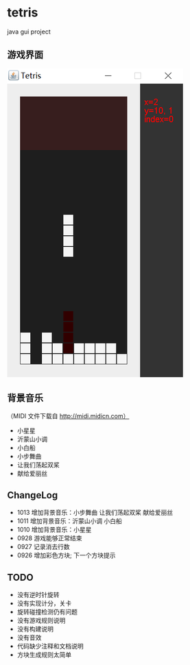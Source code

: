 # tetris
java gui project

## 游戏界面

![snapshot](etc/snapshot.png)

## 背景音乐

（MIDI 文件下载自 http://midi.midicn.com）

* 小星星
* 沂蒙山小调
* 小白船
* 小步舞曲
* 让我们荡起双桨
* 献给爱丽丝

## ChangeLog

* 1013 增加背景音乐：小步舞曲 让我们荡起双桨 献给爱丽丝
* 1011 增加背景音乐：沂蒙山小调 小白船
* 1010 增加背景音乐：小星星
* 0928 游戏能够正常结束
* 0927 记录消去行数
* 0926 增加彩色方块; 下一个方块提示

## TODO

* 没有逆时针旋转
* 没有实现计分，关卡
* 旋转碰撞检测仍有问题
* 没有游戏规则说明
* 没有构建说明
* 没有音效
* 代码缺少注释和文档说明
* 方块生成规则太简单

